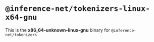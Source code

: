 # `@inference-net/tokenizers-linux-x64-gnu`

This is the **x86_64-unknown-linux-gnu** binary for `@inference-net/tokenizers`
